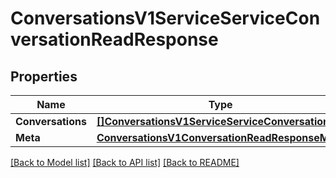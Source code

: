 # ConversationsV1ServiceServiceConversationReadResponse

## Properties

Name | Type | Description | Notes
------------ | ------------- | ------------- | -------------
**Conversations** | [**[]ConversationsV1ServiceServiceConversation**](conversations.v1.service.service_conversation.md) |  | [optional] 
**Meta** | [**ConversationsV1ConversationReadResponseMeta**](conversations_v1_conversationReadResponse_meta.md) |  | [optional] 

[[Back to Model list]](../README.md#documentation-for-models) [[Back to API list]](../README.md#documentation-for-api-endpoints) [[Back to README]](../README.md)



